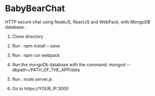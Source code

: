 # BabyBearChat
HTTP secure chat using NodeJS, ReactJS and WebPack, with MongoDB database.


1) Clone directory

2) Run : npm install --save

3) Run : npm run webpack

4) Run the mongoDb database with the command: mongod --dbpath=/PATH_OF_THE_APP/data

5) Run : node server.js

6) Go to https://YOUR_IP:3000

